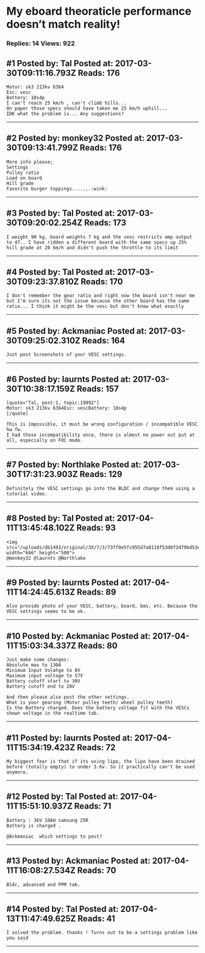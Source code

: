 # My eboard theoraticle performance doesn&rsquo;t match reality!

### Replies: 14 Views: 922

## \#1 Posted by: Tal Posted at: 2017-03-30T09:11:16.793Z Reads: 176

```
Motor: sk3 213kv 6364
Esc: vesc
Battery: 10s4p
I can't reach 25 km/h , can't climb hills...
On paper those specs should have taken me 25 km/h uphill... 
IDK what the problem is... Any suggestions?
```

---
## \#2 Posted by: monkey32 Posted at: 2017-03-30T09:13:41.799Z Reads: 176

```
More info please;
Settings
Pulley ratio
Load on board
Hill grade 
Favorite burger toppings.......:wink:
```

---
## \#3 Posted by: Tal Posted at: 2017-03-30T09:20:02.254Z Reads: 173

```
I weight 90 kg, board weights 7 kg and the vesc restricts amp output to 47.. I have ridden a different board with the same specs up 25% hill grade at 20 km/h and didn't push the throttle to its limit
```

---
## \#4 Posted by: Tal Posted at: 2017-03-30T09:23:37.810Z Reads: 170

```
I don't remember the gear ratio and right now the board isn't near me but I'm sure its not the issue because the other board has the same ratio... I think it might be the vesc but don't know what exactly
```

---
## \#5 Posted by: Ackmaniac Posted at: 2017-03-30T09:25:02.310Z Reads: 164

```
Just post Screenshots of your VESC settings.
```

---
## \#6 Posted by: laurnts Posted at: 2017-03-30T10:38:17.159Z Reads: 157

```
[quote="Tal, post:1, topic:19992"]
Motor: sk3 213kv 6364Esc: vescBattery: 10s4p
[/quote]

This is impossible, it must be wrong configuration / incompatible VESC hw fw.
I had those incompatibility once, there is almost no power out put at all, especially on FOC mode.
```

---
## \#7 Posted by: Northlake Posted at: 2017-03-30T17:31:23.903Z Reads: 129

```
Definitely the VESC settings go into the BLDC and change them using a tutorial video.
```

---
## \#8 Posted by: Tal Posted at: 2017-04-11T13:45:48.102Z Reads: 93

```
<img src="/uploads/db1493/original/3X/7/3/73ff0e5fc955d7a0110f53d0f2d79bd53e58d0ed.jpg" width="666" height="500">
@monkey32 @laurnts @Northlake
```

---
## \#9 Posted by: laurnts Posted at: 2017-04-11T14:24:45.613Z Reads: 89

```
Also provide photo of your VESC, battery, board, bms, etc. Because the VESC settings seems to be ok.
```

---
## \#10 Posted by: Ackmaniac Posted at: 2017-04-11T15:03:34.337Z Reads: 80

```
Just make some changes:
Absolute max to 130A
Minimum Input Volatge to 8V
Maximum input voltage to 57V
Battery cutoff start to 30V
Battery cutoff end to 28V

And then please also post the other settings.
What is your gearing (Motor pulley teeth/ wheel pulley teeth)
Is the Battery charged. Does the battery voltage fit with the VESCs shown voltage in the realtime tab.
```

---
## \#11 Posted by: laurnts Posted at: 2017-04-11T15:34:19.423Z Reads: 72

```
My biggest fear is that if its using lipo, the lipo have been drained before (totally empty) to under 3.6v. So it practically can't be used anymore.
```

---
## \#12 Posted by: Tal Posted at: 2017-04-11T15:51:10.937Z Reads: 71

```
Battery : 36V 10AH samsung 25R
Battery is charged .

@Ackmaniac  which settings to post?
```

---
## \#13 Posted by: Ackmaniac Posted at: 2017-04-11T16:08:27.534Z Reads: 70

```
Bldc, advanced and PPM tab.
```

---
## \#14 Posted by: Tal Posted at: 2017-04-13T11:47:49.625Z Reads: 41

```
I solved the problem. thanks ! Turns out to be a settings problem like you said
```

---
